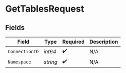 # GetTablesRequest


## Fields

| Field              | Type               | Required           | Description        |
| ------------------ | ------------------ | ------------------ | ------------------ |
| `ConnectionID`     | *int64*            | :heavy_check_mark: | N/A                |
| `Namespace`        | *string*           | :heavy_check_mark: | N/A                |